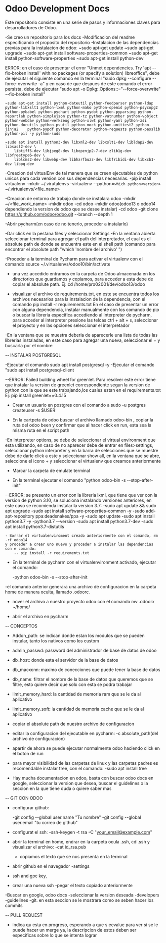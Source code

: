 # Odoo Development Docs

Este repositorio consiste en una serie de pasos y informaciones claves para desarrolladores de Odoo.

-Se creo un repositorio para los docs
-Modificacion del readme especificando el proposito del repositorio
-Instalacion de las dependencias previas para la instalacion de odoo:
	~sudo apt-get update
	~sudo apt-get upgrade
	~sudo apt-get install software-properties-common
	~sudo apt-get install python-software-properties
	~sudo apt-get install python-dev

ERROR: en el caso de presentar el error "Unmet dependencies. Try 'apt --fix-broken install' with no packages (or specify a solution) libreoffice", debe de ejecutar el siguiente comando en la terminal "sudo dpkg --configure --force-overwrite -a" y en caso de que despues de este comando el error persista, debe de ejecutar "sudo apt -o Dpkg::Options::="--force-overwrite" --fix-broken install"

	~sudo apt-get install python-dateutil python-feedparser python-ldap python-libxslt1 python-lxml python-mako python-openid python-psycopg2 	 python-pybabel python-pychart python-pydot python-pyparsing python-reportlab python-simplejson python-tz python-vatnumber python-vobject 	python-webdav python-werkzeug python-xlwt python-yaml python-zsi python-docutils python-psutil python-mock python-unittest2 python-jinja2 	 python-pypdf python-decorator python-requests python-passlib python-pil -y python-suds

	~sudo apt install python3-dev libxml2-dev libxslt1-dev libldap2-dev libsasl2-dev \
    	libtiff5-dev libjpeg8-dev libopenjp2-7-dev zlib1g-dev libfreetype6-dev \
    	liblcms2-dev libwebp-dev libharfbuzz-dev libfribidi-dev libxcb1-dev libpq-dev

-Creacion del virtualEnv de tal manera que se creen ejecutables de python unicos para cada version con sus dependencias necesarias.
 	-pip install virtualenv
	-mkdir ~/.virutalenvs
	-virtualenv --python=`which python<version>` ~/.virtualenvs/<file_name>

-Creacion de entorno de trabajo donde se instalara odoo
	-mkdir ~/<file_work_name>
	-mkdir odoo
	-cd odoo
	-mkdir odoo<version>(odoo13 o odoo14 dependiendo la version de odoo que se desee instalar)
	-cd odoo<version>
	-git clone https://github.com/odoo/odoo.git --branch <branch> --depth 1 

-Abrir pycharm(en caso de no tenerlo, proceder a instalarlo)

-Dar click en la pestana files y seleccionar Settings
-En la ventana abierta seleccionar terminal para agregar el path del interpretador, el cual es el absolute path de donde se encuentra este en el shell path (comando para encontrar el absolute path "which 'nombre del archivo' ")

-Proceder a la terminal de Pycharm para activar el virtualenv con el comando source ~/.virtualenvs/odoo10/bin/activate

- una vez accedido entramos en la carpeta de Odoo almacenada en los directorios que guardamos y copiamos, para acceder a esta debe de copiar el absolute path. Ej: cd /home/pro02001/dev/odoo13/odoo

- visualizar el archivo de requirements.txt, en este se encuentra todos los archivos necesarios para la instalacion de la dependencia, con el comando pip install -r requirements.txt
En el caso de presentar un error con alguna dependencia, instalar manualmente con los comando de pip o buscar la libreria especifica accediendo al interpreter de pycharm,  para acceder al interpreter presione las telcas ctrl + alt + s, seleccionar el proyecto y en las opciones seleccionar el interpretador

-En la ventana que se muestra deberia de aparecerle una lista de todas las librerias instaladas, en este caso para agregar una nueva, seleccionar el + y buscarla por el nombre

-- INSTALAR POSTGRESQL

-Ejecutar el comando sudo apt install postgresql -y
-Ejecutar el comando "sudo apt install postgresql-client

--ERROR: Failed building wheel for greenlet. Para resolver este error tiene que instalar la version de greenlet correspondiente segun la version de python con la que se este trabajando,los cuales estan en el requirements.txt Ej: pip install greenlet==0.4.15


- Crear un usuario en postgres con el comando a sudo -u postgres createuser -s $USER

- En la cartpeta de odoo buscar el archivo llamado odoo-bin , copiar la ruta del odoo been y confirmar que al hacer click en run, esta sea la misma ruta en el script path

-En interpreter options, se debe de seleccionar el virtual environment que esta utilizando, en caso de no aparecer debe de entrar en files>settings, seleccionar python interpreter y en la barra de selecciones que se muestre debe de darle click a este y seleccionar show all, en la ventana que se abre, seleccione el icono + y seleccionar el virtualenv que creamos anteriormente

- Marcar la carpeta de emulate terminal 

- En la terminal ejecutar el comando "python odoo-bin -s --stop-after-init"

--ERROR: se presento un error con la libreria lxml, que tiene que ver con la version de python 3.10, se soluciona instalando versiones anteriores, en este caso se recomienda instalar la version 3.7:
	-sudo apt update && sudo apt upgrade
	-sudo apt install software-properties-common -y
	-sudo add-apt-repository ppa:deadsnakes/ppa -y
	-sudo apt update
	-sudo apt install python3.7 -y
	-python3.7 --version
	-sudo apt install python3.7-dev
	-sudo apt install python3.7-distutils
	
	- Borrar el virtualenviroment creado anteriormente con el comando, rm -rf odoo14
	y proceder a crear uno nuevo y proceder a instalar las dependencias con e comando:
		-- pip install -r requirements.txt

- En la terminal de pycharm con el virtualenvironment activado, ejecutar el comando:

	-python odoo-bin -s --stop-after-init

-el comando anterior generara una archivo de configuracion en la carpeta home de manera oculta, llamado .odoorc.

- nover el archivo a nuestro proyecto odoo con el comando mv .odoorx ~/home/

- abrir el archivo en pycharm

-- CONCEPTOS

- Addon_path: se indican donde estan los modulos que se pueden instalar, tanto los nativos como los custom
- admin_passwd: password del administrador de base de datos de odoo
- db_host: donde esta el servidor de la base de datos
- db_macxonn: maximo de conecciones que puede tener la base de datos
- db_name: filtrar el nombre de la base de datos que queremos que se filtre, esto quiere decir que solo con esta se podra trabajar
- limit_memory_hard: la cantidad de memoria ram que se le da al aplicativo
- limit_memory_soft: la cantidad de memoria cache que se le da al aplicativo

- copiar el absolute path de nuestro archivo de configuracion
- editar la configuracion del ejecutable en pycharm: -c absolute_path(del archivo de configuracion)
- apartir de ahora se puede ejecutar normalmente odoo haciendo click en el boton de run

- para mayor visibilidad de las carpetas de linux y las carpetas padres es recomendable instalar tree, con el comando:
	-sudo apt install tree

- Hay mucha documentacion en odoo, basta con buscar odoo docs en google, seleccionar la version que desea, buscar el guidelines o la seccion en la que tiene duda o quiere saber mas

-- GIT CON ODOO

- configurar github:

	-git config --global user.name "Tu nombre"
	-git config --global user.email "tu correo de github"

- configurat el ssh:
	-ssh-keygen -t rsa -C "your_email@example.com"

- abrir la terminal en home, endrar en la carpeta ocula .ssh, cd .ssh y visualizar el archivo:
	-cat id_rsa.pub
	- copiamos el texto que se nos presenta en la terminal

- abrir github en el navegador
-settings
- ssh and gpc key, 
- crear una nueva ssh
-pegar el texto copiado anteriormente

-Buscar en google, odoo docs
-seleccionar la version deseada
-developers
-guidelines
-git. en esta seccion se le mostrara como se seben hacer los commits

-- PULL REQUEST

- indica qu esta en progreso, esperando a que s eevalue para ver si se le puede hacer un merge ya, la descripcion de estos deben ser especificas sobre lo que se intenta lograr